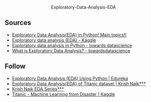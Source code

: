 <p align=center>
  Exploratory-Data-Analysis-EDA
</p>

## Sources
- [Exploratory Data Analysis(EDA) in Python! Main topics!!](https://www.analyticsvidhya.com/blog/2020/08/exploratory-data-analysiseda-from-scratch-in-python/)
- [Exploratory data analysis (EDA) - Kaggle](https://www.kaggle.com/ekami66/detailed-exploratory-data-analysis-with-python)
- [Exploratory data analysis in Python - towards datascience](https://towardsdatascience.com/exploratory-data-analysis-in-python-c9a77dfa39ce)
- [What is Exploratory Data Analysis? - towardsdatascience](https://towardsdatascience.com/exploratory-data-analysis-8fc1cb20fd15)

## Follow
- [Exploratory Data Analysis (EDA) Using Python | Edureka](https://www.youtube.com/watch?v=-o3AxdVcUtQ)
- [Exploratory Data Analysis(EDA) of Titanic dataset | Krish Naik***](https://www.youtube.com/watch?v=Ea_KAcdv1vs)
- [Krish Naik EDA Series***](https://www.youtube.com/watch?v=ioN1jcWxbv8&list=PLZoTAELRMXVPQyArDHyQVjQxjj_YmEuO9)
- [Titanic - Machine Learning from Disaster | Kaggle](https://www.kaggle.com/c/titanic/code)
